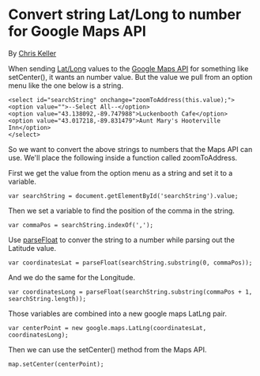 Convert string Lat/Long to number for Google Maps API
=====================================================

By [Chris Keller](http://www.scpr.org/about/people/staff/chris-keller)

When sending [Lat/Long](https://developers.google.com/maps/documentation/javascript/reference#LatLng) values to the [Google Maps API](https://developers.google.com/maps/documentation/javascript/) for something like setCenter(), it wants an number value. But the value we pull from an option menu like the one below is a string.

    <select id="searchString" onchange="zoomToAddress(this.value);">
    <option value="">--Select All--</option>
    <option value="43.138092,-89.747988">Luckenbooth Cafe</option>
    <option value="43.017218,-89.831479">Aunt Mary's Hooterville Inn</option>
    </select>

So we want to convert the above strings to numbers that the Maps API can use. We'll place the following inside a function called zoomToAddress.

First we get the value from the option menu as a string and set it to a variable.

    var searchString = document.getElementById('searchString').value;

Then we set a variable to find the position of the comma in the string.

    var commaPos = searchString.indexOf(',');

Use [parseFloat](http://www.javascripter.net/faq/convert2.htm) to conver the string to a number while parsing out the Latitude value.

    var coordinatesLat = parseFloat(searchString.substring(0, commaPos));

And we do the same for the Longitude.

    var coordinatesLong = parseFloat(searchString.substring(commaPos + 1, searchString.length));

Those variables are combined into a new google maps LatLng pair.

    var centerPoint = new google.maps.LatLng(coordinatesLat, coordinatesLong);

Then we can use the setCenter() method from the Maps API.

    map.setCenter(centerPoint);
